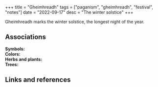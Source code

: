 +++
title = "Gheimhreadh"
tags = ["paganism", "gheimhreadh", "festival", "notes"]
date = "2022-09-17"
desc = "The winter solstice"
+++

Gheimhreadh marks the winter solstice, the longest night of the year.

## Associations

**Symbols:**  
**Colors:**  
**Herbs and plants:**  
**Trees:**  

## Links and references
